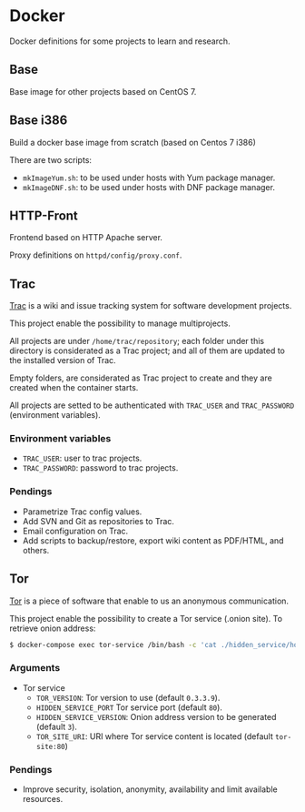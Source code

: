 # Docker
Docker definitions for some projects to learn and research.

## Base

Base image for other projects based on CentOS 7.

## Base i386

Build a docker base image from scratch (based on Centos 7 i386)

There are two scripts:
 - `mkImageYum.sh`: to be used under hosts with Yum package manager.
 - `mkImageDNF.sh`: to be used under hosts with DNF package manager.
 
## HTTP-Front

Frontend based on HTTP Apache server.

Proxy definitions on `httpd/config/proxy.conf`.

## Trac

[Trac](https://trac.edgewall.org/) is a wiki and issue tracking system for software development projects.

This project enable the possibility to manage multiprojects.

All projects are under `/home/trac/repository`; each folder under this directory is considerated as a Trac project; and all of them are updated to the installed version of Trac.

Empty folders, are considerated as Trac project to create and they are created when the container starts.

All projects are setted to be authenticated with `TRAC_USER` and `TRAC_PASSWORD` (environment variables).

### Environment variables

 - `TRAC_USER`: user to trac projects.
 - `TRAC_PASSWORD`: password to trac projects.

### Pendings

 - Parametrize Trac config values. 
 - Add SVN and Git as repositories to Trac.
 - Email configuration on Trac.
 - Add scripts to backup/restore, export wiki content as PDF/HTML, and others.
 
## Tor

[Tor](www.torproject.org) is a piece of software that enable to us an anonymous communication.

This project enable the possibility to create a Tor service (.onion site).
To retrieve onion address: 
```bash
$ docker-compose exec tor-service /bin/bash -c 'cat ./hidden_service/hostname'
```  

### Arguments

- Tor service
  - `TOR_VERSION`: Tor version to use (default `0.3.3.9`).
  - `HIDDEN_SERVICE_PORT` Tor service port (default `80`).
  - `HIDDEN_SERVICE_VERSION`: Onion address version to be generated (default `3`).
  - `TOR_SITE_URI`: URI where Tor service content is located (default `tor-site:80`)
  
### Pendings

 - Improve security, isolation, anonymity, availability and limit available resources.

